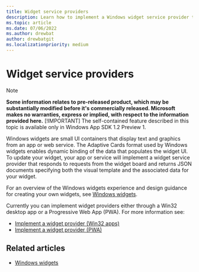 ```yaml
---
title: Widget service providers
description: Learn how to implement a Windows widget service provider to support your app. 
ms.topic: article
ms.date: 07/06/2022
ms.author: drewbat
author: drewbatgit
ms.localizationpriority: medium
---
```




# Widget service providers

> [!NOTE]
> **Some information relates to pre-released product, which may be substantially modified before it's commercially released. Microsoft makes no warranties, express or implied, with respect to the information provided here.**
> [!IMPORTANT]
> The self-contained feature described in this topic is available only in Windows App SDK 1.2 Preview 1.


Windows widgets are small UI containers that display text and graphics from an app or web service. The Adaptive Cards format used by Windows widgets enables dynamic binding of the data that populates the widget UI. To update your widget, your app or service will implement a widget service provider that responds to requests from the widget board and returns JSON documents specifying both the visual template and the associated data for your widget.

For an overview of the Windows widgets experience and design guidance for creating your own widgets, see [Windows widgets](../../design/widgets/).

Currently you can implement widget providers either through a Win32 desktop app or a Progressive Web App (PWA). For more information see:

* [Implement a widget provider (Win32 apps)](implement-widget-provider-win32.md)
* [Implement a widget provider (PWA)](tbd)



## Related articles

* [Windows widgets](../../design/widgets/)
